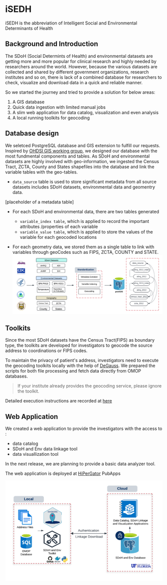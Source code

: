 
# iSEDH

iSEDH is the abbreviation of Intelligent Social and Environmental Determinants of Health

## Background and Introduction

The SDoH (Social Determints of Health) and environmental datasets are getting more and more popular for clinical research and highly needed by researchers around the world. However, because the various datasets are collected and shared by different government organizations, research institutes and so on, there is lack of a combined database for researchers to check, visualize and download data in a quick and reliable manner. 

So we started the journey and tried to provide a solution for below areas:

1. A GIS database 
2. Quick data ingestion with limited manual jobs
3. A slim web application for data catalog, visualization and even analysis
4. A local running toolkits for geocoding

## Database design 
We seletced PostgreSQL database and GIS extension to fulfill our requests. Inspired by [OHDSI GIS working group](https://github.com/OHDSI/GIS), we designed our database with the most fundmental components and tables. As SDoH and environmental datasets are highly involved with geo-information, we ingested the Census Tract, ZCTA, County and States shapefiles into the database and link the variable tables with the geo-tables.

* `data_source` table is used to store significant metadata from all source datasets includes SDoH datasets, environmental data and geomentry data. 

[placeholder of a metadata table]

* For each SDoH and environmental data, there are two tables generated
  - `variable_index table`, which is applied to record the important attributes /properties of each variable 
  - `variable_value table`, which is applied to store the values of the variable for each geocoded locations

* For each geometry data, we stored them as a single table to link with variables through geoCodes such as FIPS, ZCTA, COUNTY and STATE. 
![database design](./assets/Database%20design.png)

## Toolkits

Since the most SDoH datasets have the Census Tract(FIPS) as boundary type, the toolkits are developed for investigators to geocode the source address to coordinations or FIPS codes. 

To maintain the privacy of patient's address, investigators need to execute the geocoding toolkits locally with the help of [DeGauss](https://degauss.org). 
We prepared the scripts for both file processing and fetch data directly from OMOP databases.

> If your institute already provides the geocoding service, please ignore the toolkit.

Detailed execution instructions are recorded at [here](./Tools/SDOH/readme.md)

## Web Application

We created a web application to provide the investigators with the access to :
- data catalog
- SDoH and Env data linkage tool
- data visuallization tool 

In the next release, we are planning to provide a basic data analyzer tool.

The web application is deployed at [HiPerGator](https://www.rc.ufl.edu/about/hipergator/) PubApps 

![workflow](./assets/External%20investigator%20workflow.png)

